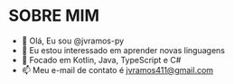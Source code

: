 # SOBRE MIM

- 👋 Olá, Eu sou @jvramos-py
- 👀 Eu estou interessado em aprender novas linguagens
- 🌱 Focado em Kotlin, Java, TypeScript e C#
- 📫 Meu e-mail de contato é jvramos411@gmail.com


<!---
jvramos-py/jvramos-py is a ✨ special ✨ repository because its `README.md` (this file) appears on your GitHub profile.
You can click the Preview link to take a look at your changes.
--->
